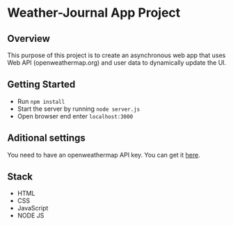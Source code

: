 # Weather-Journal App Project

## Overview
This purpose of this project is to create an asynchronous web app that uses Web API (openweathermap.org) and user data to dynamically update the UI. 

## Getting Started
- Run `npm install`
- Start the server by running `node server.js`
- Open browser end enter `localhost:3000`

## Aditional settings
You need to have an openweathermap API key. You can get it [here](https://openweathermap.org/).

## Stack
* HTML
* CSS
* JavaScript
* NODE JS
